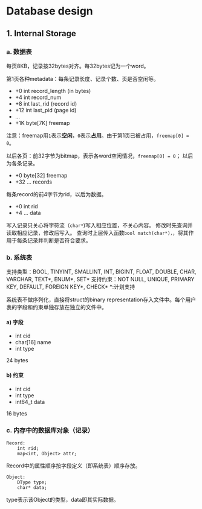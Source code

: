 # Database design

## 1. Internal Storage

### a. 数据表

每页8KB，记录按32bytes对齐。每32bytes记为一个word。

第1页各种metadata：每条记录长度、记录个数、页是否空闲等。

* +0    int         record_length (in bytes)
* +4    int         record_num
* +8    int         last_rid (record id)
* +12   int         last_pid (page id)
* ...
* +1K   byte[7K]    freemap

注意：freemap用`1`表示**空闲**，`0`表示**占用**。由于第1页已被占用，`freemap[0] = 0`。

以后各页：前32字节为bitmap，表示各word空闲情况，`freemap[0] = 0`； 以后为各条记录。

* +0    byte[32]    freemap
* +32   ...         records

每条record的前4字节为rid，以后为数据。

* +0    int         rid
* +4    ...         data

写入记录只关心将字符流（`char*`)写入相应位置，不关心内容。
修改时先查询并读取相应记录，修改后写入。
查询时上层传入函数`bool match(char*)，`，将其作用于每条记录并判断是否符合要求。

### b. 系统表

支持类型：BOOL, TINYINT, SMALLINT, INT, BIGINT, FLOAT, DOUBLE, CHAR, VARCHAR, TEXT*, ENUM*, SET*
支持约束：NOT NULL, UNIQUE, PRIMARY KEY, DEFAULT, FOREIGN KEY*, CHECK*
*:计划支持

系统表不做序列化，直接将struct的binary representation存入文件中。每个用户表的字段和约束单独存放在独立的文件中。

#### a) 字段

* int       cid
* char[16]  name
* int       type

24 bytes

#### b) 约束

* int       cid
* int       type
* int64_t   data

16 bytes

### c. 内存中的数据库对象（记录）

    Record:
        int rid;
        map<int, Object> attr;

Record中的属性顺序按字段定义（即系统表）顺序存放。

    Object:
        DType type;
        char* data;

type表示该Object的类型，data即其实际数据。
